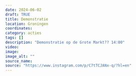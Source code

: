 ```yaml
---
date: 2024-06-02
draft: TRUE
title: Demonstratie
location: Groningen
coordinates: 
category: acties
tags: []
description: "Demonstratie op de Grote Markt?? 14:00"
video: 
image: 
image_alt: ""
source_name: 
source: "https://www.instagram.com/p/C7tTCJANx-q/?hl=en"
---
```

